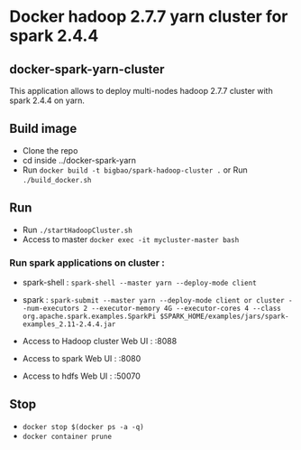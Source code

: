 # Docker hadoop 2.7.7 yarn cluster for spark 2.4.4

## docker-spark-yarn-cluster 
This application allows to deploy multi-nodes hadoop 2.7.7 cluster with spark 2.4.4 on yarn. 

## Build image
- Clone the repo 
- cd inside ../docker-spark-yarn 
- Run `docker build -t bigbao/spark-hadoop-cluster .`
 or Run `./build_docker.sh`

## Run  
- Run `./startHadoopCluster.sh`
- Access to master `docker exec -it mycluster-master bash`

### Run spark applications on cluster : 
- spark-shell : `spark-shell --master yarn --deploy-mode client`
- spark : `spark-submit --master yarn --deploy-mode client or cluster --num-executors 2 --executor-memory 4G --executor-cores 4 --class org.apache.spark.examples.SparkPi $SPARK_HOME/examples/jars/spark-examples_2.11-2.4.4.jar`

- Access to Hadoop cluster Web UI : <container ip>:8088 
- Access to spark Web UI : <container ip>:8080
- Access to hdfs Web UI : <container ip>:50070
  
## Stop 
- `docker stop $(docker ps -a -q)`
- `docker container prune`





